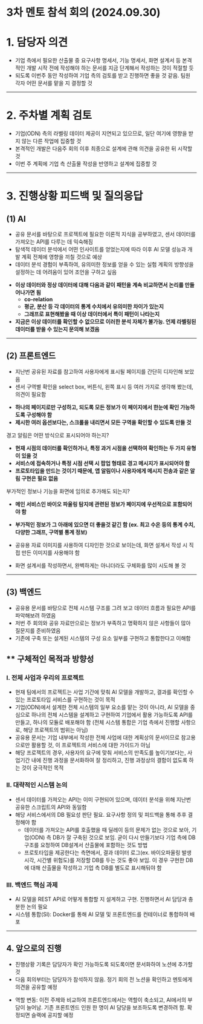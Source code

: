 # 3차 멘토 참석 회의 (2024.09.30)

# 1.  담당자 의견

- 기업 측에서 필요한 산출물 중 요구사항 명세서, 기능 명세서, 화면 설계서 등 본격적인 개발 시작 전에 작성해야 하는 문서를 지금 단계해서 작성하는 것이 적절할 듯
- 되도록 이번주 동안 작성하여 기업 측의 검토를 받고 진행하면 좋을 것 같음. 팀원 각자 어떤 문서를 맡을 지 결정할 것

---

# 2.  주차별 계획 검토

- 기업(ODN) 측의 라벨링 데이터 제공이 지연되고 있으므로, 일단 여기에 영향을 받지 않는 다른 작업에 집중할 것
- 본격적인 개발은 다음주 회의 이후 최종으로 설계에 관해 의견을 공유한 뒤 시작할 것
- 이번 주 계획에 기업 측 산출물 작성을 반영하고 설계에 집중할 것

---

# 3.  진행상황 피드백 및 질의응답

## (1) AI

<aside>

- 공유 문서를 바탕으로 프로젝트에 필요한 이론적 지식을 공부하였고, 센서 데이터를 가져오는 API를 다루는 데 익숙해짐
- 탐색적 데이터 분석에서 어떤 인사이트를 얻었는지에 따라 이후 AI 모델 성능과 개발 계획 전체에 영향을 끼칠 것으로 예상
- 데이터 분석 경험이 부족하여, 유의미한 정보를 얻을 수 있는 실험 계획의 방향성을 설정하는 데 어려움이 있어 조언을 구하고 싶음
</aside>

- **이상 데이터와 정상 데이터에 대해 다음과 같이 패턴을 계속 비교하면서 논리를 만들어나가면 됨**
    - **co-relation**
    - **평균, 분산 등 각 데이터의 통계 수치에서 유의미한 차이가 있는지**
    - **그래프로 표현해봤을 때 이상 데이터에서 특이 패턴이 나타는지**
- **지금은 이상 데이터를 확인할 수 없으므로 이러한 분석 자체가 불가능. 언제 라벨링된 데이터를 받을 수 있는지 문의해 보겠음**

---

## (2) 프론트엔드

<aside>

- 지난번 공유된 자료를 참고하여 사용자에게 표시될 페이지를 간단히 디자인해 보았음
- 센서 구역별 확인을 select box, 버튼식, 왼쪽 표시 등 여러 가지로 생각해 봤는데, 의견이 필요함
</aside>

- **하나의 페이지로만 구성하고, 되도록 모든 정보가 이 페이지에서 한눈에 확인 가능하도록 구성해야 함**
- **제시한 여러 옵션보다는, 스크롤을 내리면서 모든 구역을 확인할 수 있도록 만들 것**

<aside>

경고 알림은 어떤 방식으로 표시되어야 하는지?

</aside>

- **현재 시점의 데이터를 확인하거나, 특정 과거 시점을 선택하여 확인하는 두 가지 유형이 있을 것**
- **서비스에 접속하거나 특정 시점 선택 시 팝업 형태로 경고 메시지가 표시되어야 함**
- **프로토타입을 만드는 것이기 때문에, 앱 알림이나 사용자에게 메시지 전송과 같은 알림 구현은 필요 없음**

<aside>

부가적인 정보나 기능을 화면에 임의로 추가해도 되는지?

</aside>

- **메인 서비스인 바이오 파울링 탐지에 관련된 정보가 페이지에 우선적으로 포함되어야 함**
- **부가적인 정보가 그 아래에 있으면 더 좋을것 같긴 함 (ex. 최고 수온 등의 통계 수치, 다양한 그래프, 구역별 통계 정보)**

- 공유용 자료 이미지를 사용하여 디자인한 것으로 보이는데, 화면 설계서 작성 시 직접 만든 이미지를 사용해야 함
- 화면 설계서를 작성하면서, 완벽하게는 아니더라도 구체화를 많이 시도해 볼 것

---

## (3) 백엔드

<aside>

- 공유용 문서를 바탕으로 전체 시스템 구조를 그려 보고 데이터 흐름과 필요한 API를 파악해보려 하였음
- 저번 주 회의와 공유 자료만으로는 정보가 부족하고 명확하지 않은 사항들이 많아 질문지를 준비하였음
- 기존에 구축 또는 설계된 시스템의 구성 요소 일부를 구현하고 통합한다고 이해함
</aside>

## ** 구체적인 목적과 방향성

### I.  전체 사업과 우리의 프로젝트

- 현재 팀에서의 프로젝트는 사업 기간에 맞춰 AI 모델을 개발하고, 결과를 확인할 수 있는 프로토타입 서비스를 구현하는 것이 목적
- 기업(ODN)에서 설계한 전체 시스템의 일부 요소를 맡는 것이 아니라, AI 모델을 중심으로 하나의 전체 시스템을 설계하고 구현하여 기업에서 활용 가능하도록 API를 만들고, 하나의 모듈로 배포해야 함 (전체 시스템 통합은 기업 측에서 진행할 사항으로, 해당 프로젝트의 범위는 아님)
- 공유용 문서는 기업 내부에서 작성한 전체 사업에 대한 계획상의 문서이므로 참고용으로만 활용할 것, 이 프로젝트의 서비스에 대한 가이드가 아님
- 해당 프로젝트의 경우, 사용자의 요구에 맞춰 서비스의 만족도를 높이기보다는, 사업기간 내에 진행 과정을 문서화하여 잘 정리하고, 진행 과정상의 결함이 없도록 하는 것이 궁극적인 목적

### II.  대략적인 시스템 논의

- 센서 데이터를 가져오는 API는 이미 구현되어 있으며, 데이터 분석을 위해 지난번 공유한 스크립트의 API와 동일함
- 해당 서비스에서의 DB 필요성 판단 필요. 요구사항 정의 및 피드백을 통해 추후 결정해야 함
    - 데이터를 가져오는 API를 호출했을 때 딜레이 등의 문제가 없는 것으로 보아, 기업(ODN) 측 DB가 잘 구축된 것으로 보임. 굳이 다시 만들기보다 기업 측에 DB 구조를 요청하여 DB설계서 산출물에 포함하는 것도 방법
    - 프로토타입을 제공한다는 측면에서, 결과 데이터 로그(ex. 바이오파울링 발생 시각, 시간별 위험도)를 저장할 DB를 두는 것도 좋아 보임. 이 경우 구현한 DB에 대해 산출물을 작성하고 기업 측 DB를 별도로 표시해둬야 함

### III. 백엔드 핵심 과제

- AI 모델을 REST API로 어떻게 통합할 지 설계하고 구현. 진행하면서 AI 담당과 충분한 논의 필요
- 시스템 통합(SI): Docker를 통해 AI 모델 및 프론트엔드를 컨테이너로 통합하여 배포

---

## 4.  앞으로의 진행

- 진행상황 기록은 담당자가 확인 가능하도록 되도록이면 문서화하여 노션에 추가할 것
- 다음 회의부터는 담당자가 참석하지 않음. 정기 회의 전 노션을 확인하고 멘토에게 의견을 공유할 예정

<aside>

- 역할 변동: 이전 주제와 비교하여 프론트엔드에서는 역할이 축소되고, AI에서의 부담이 늘어남. 기존 프론트엔드 인원 한 명이 AI 담당을 보조하도록 변경하려 함. 확정되면 슬랙에 공지할 예정
</aside>